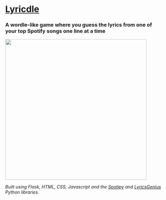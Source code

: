 # [Lyricdle](https://www.lyricdle.app)
### A wordle-like game where you guess the lyrics from one of your top Spotify songs one line at a time

<img src="https://i.imgur.com/IjdHyGO.gif" width="450">

*Built using Flask, HTML, CSS, Javascript and the [Spotipy](https://spotipy.readthedocs.io/en/2.18.0/) and [LyricsGenius](https://lyricsgenius.readthedocs.io/en/master/) Python libraries.*
